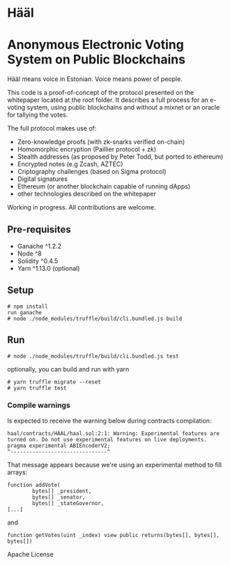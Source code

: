 # Hääl
# Anonymous Electronic Voting System on Public Blockchains 

Hääl means voice in Estonian. Voice means power of people.

This code is a proof-of-concept of the protocol presented on the whitepaper located at the root folder.
It describes a full process for an e-voting system, using public blockchains and without a mixnet or an oracle for tallying the votes.

The full protocol makes use of:
- Zero-knowledge proofs (with zk-snarks verified on-chain)
- Homomorphic encryption (Paillier protocol + zk)
- Stealth addresses (as proposed by Peter Todd, but ported to ethereum)
- Encrypted notes (e.g Zcash, AZTEC)
- Criptography challenges (based on Sigma protocol)
- Digital signatures
- Ethereum (or another blockchain capable of running dApps)
- other technologies described on the whitepaper

Working in progress.
All contributions are welcome.

## Pre-requisites
- Ganache ^1.2.2
- Node ^8
- Solidity ^0.4.5
- Yarn ^1.13.0 (optional)

## Setup
```
# npm install
run ganache
# node ./node_modules/truffle/build/cli.bundled.js build
```

## Run
```
# node ./node_modules/truffle/build/cli.bundled.js test
```

optionally, you can build and run with yarn
```
# yarn truffle migrate --reset
# yarn truffle test
```

### Compile warnings

Is expected to receive the warning below during contracts compilation:
```
haal/contracts/HAAL/haal.sol:2:1: Warning: Experimental features are turned on. Do not use experimental features on live deployments.
pragma experimental ABIEncoderV2;
^-------------------------------^
```

That message appears because we're using an experimental method to fill arrays:
```
function addVote(
        bytes[] _president, 
        bytes[] _senator, 
        bytes[] _stateGovernor,
[...]
```
and
```
function getVotes(uint _index) view public returns(bytes[], bytes[], bytes[])
```

Apache License
